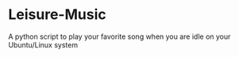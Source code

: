 # Leisure-Music
A python script to play your favorite song when you are idle on your Ubuntu/Linux system
